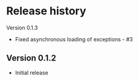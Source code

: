 Release history
===============


Version 0.1.3

 * Fixed asynchronous loading of exceptions - #3


Version 0.1.2
-------------

 * Initial release
